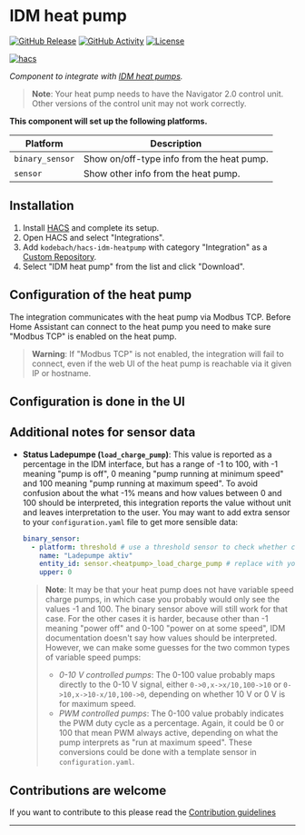 # IDM heat pump

[![GitHub Release][releases-shield]][releases]
[![GitHub Activity][commits-shield]][commits]
[![License][license-shield]](LICENSE)

[![hacs][hacsbadge]][hacs]

_Component to integrate with [IDM heat pumps][idm_heatpump]._

> **Note**:
> Your heat pump needs to have the Navigator 2.0 control unit.
> Other versions of the control unit may not work correctly.

**This component will set up the following platforms.**

Platform | Description
-- | --
`binary_sensor` | Show on/off-type info from the heat pump.
`sensor` | Show other info from the heat pump.

## Installation

1. Install [HACS](https://hacs.xyz/) and complete its setup.
2. Open HACS and select "Integrations".
3. Add `kodebach/hacs-idm-heatpump` with category "Integration" as a [Custom Repository](https://hacs.xyz/docs/faq/custom_repositories/).
4. Select "IDM heat pump" from the list and click "Download".

## Configuration of the heat pump

The integration communicates with the heat pump via Modbus TCP.
Before Home Assistant can connect to the heat pump you need to make sure "Modbus TCP" is enabled on the heat pump.

> **Warning**: If "Modbus TCP" is not enabled, the integration will fail to connect, even if the web UI of the heat pump is reachable via it given IP or hostname.

## Configuration is done in the UI

<!---->

## Additional notes for sensor data

- **Status Ladepumpe (`load_charge_pump`)**:
  This value is reported as a percentage in the IDM interface, but has a range of -1 to 100, with -1 meaning "pump is off", 0 meaning "pump running at minimum speed" and 100 meaning "pump running at maximum speed".
  To avoid confusion about the what -1% means and how values between 0 and 100 should be interpreted, this integration reports the value without unit and leaves interpretation to the user.
  You may want to add extra sensor to your `configuration.yaml` file to get more sensible data:

  ```yaml
  binary_sensor:
    - platform: threshold # use a threshold sensor to check whether charge pump is active
      name: "Ladepumpe aktiv"
      entity_id: sensor.<heatpump>_load_charge_pump # replace with your entity id
      upper: 0
  ```

  > **Note**:
  > It may be that your heat pump does not have variable speed charge pumps, in which case you probably would only see the values -1 and 100.
  > The binary sensor above will still work for that case.
  > For the other cases it is harder, because other than -1 meaning "power off" and 0-100 "power on at some speed", IDM documentation doesn't say how values should be interpreted.
  > However, we can make some guesses for the two common types of variable speed pumps:
  > - _0-10 V controlled pumps_:
  >   The 0-100 value probably maps directly to the 0-10 V signal, either `0->0,x->x/10,100->10` or `0->10,x->10-x/10,100->0`, depending on whether 10 V or 0 V is for maximum speed.
  > - _PWM controlled pumps_:
  >   The 0-100 value probably indicates the PWM duty cycle as a percentage.
  >   Again, it could be 0 or 100 that mean PWM always active, depending on what the pump interprets as "run at maximum speed".
  > These conversions could be done with a template sensor in `configuration.yaml`.

## Contributions are welcome

If you want to contribute to this please read the [Contribution guidelines](CONTRIBUTING.md)

***

[idm_heatpump]: https://github.com/kodebach/hacs-idm-heatpump
[commits-shield]: https://img.shields.io/github/commit-activity/y/kodebach/hacs-idm-heatpump.svg?style=for-the-badge
[commits]: https://github.com/kodebach/hacs-idm-heatpump/commits/master
[hacs]: https://github.com/hacs/integration
[hacsbadge]: https://img.shields.io/badge/HACS-Custom-41BDF5.svg?style=for-the-badge
[license-shield]: https://img.shields.io/github/license/kodebach/hacs-idm-heatpump.svg?style=for-the-badge
[releases-shield]: https://img.shields.io/github/release/kodebach/hacs-idm-heatpump.svg?style=for-the-badge
[releases]: https://github.com/kodebach/hacs-idm-heatpump/releases
